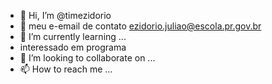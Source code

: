 
- 👋 Hi, I’m @timezidorio
- 👀 meu e-email de contato ezidorio.juliao@escola.pr.gov.br
- 🌱 I’m currently learning ...
- interessado em programa
- 💞️ I’m looking to collaborate on ...
- 📫 How to reach me ...

<!---
timezidorio/timezidorio is a ✨ special ✨ repository because its `README.md` (this file) appears on your GitHub profile.
You can click the Preview link to take a look at your changes.
--->
